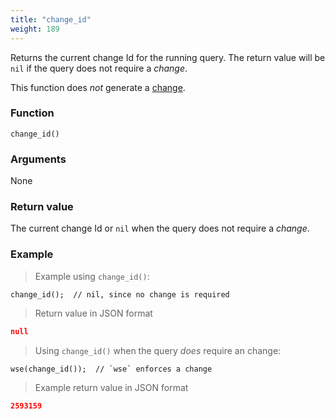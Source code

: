 ```yaml
---
title: "change_id"
weight: 189
---
```


Returns the current change Id for the running query. The return value will be `nil` if the query does not require a *change*.

This function does *not* generate a [change](../../overview/changes).

### Function

`change_id()`

### Arguments

None

### Return value

The current change Id or `nil` when the query does not require a *change*.

### Example

> Example using `change_id()`:

```thingsdb,json_response
change_id();  // nil, since no change is required
```

> Return value in JSON format

```json
null
```

> Using `change_id()` when the query *does* require an change:


```thingsdb,should_pass
wse(change_id());  // `wse` enforces a change
```

> Example return value in JSON format

```json
2593159
```